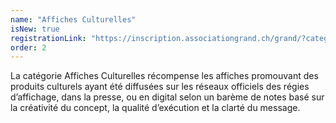 ```yaml
---
name: "Affiches Culturelles"
isNew: true
registrationLink: "https://inscription.associationgrand.ch/grand/?category=AFFICHAGE%20CULTUREL"
order: 2
---
```


La catégorie Affiches Culturelles récompense les affiches promouvant des produits culturels ayant été diffusées sur les réseaux officiels des régies d’affichage, dans la presse, ou en digital selon un barème de notes basé sur la créativité du concept, la qualité d’exécution et la clarté du message.